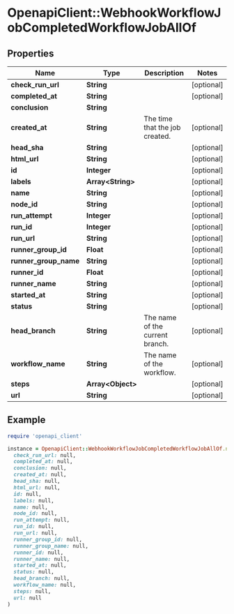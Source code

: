 # OpenapiClient::WebhookWorkflowJobCompletedWorkflowJobAllOf

## Properties

| Name | Type | Description | Notes |
| ---- | ---- | ----------- | ----- |
| **check_run_url** | **String** |  | [optional] |
| **completed_at** | **String** |  | [optional] |
| **conclusion** | **String** |  |  |
| **created_at** | **String** | The time that the job created. | [optional] |
| **head_sha** | **String** |  | [optional] |
| **html_url** | **String** |  | [optional] |
| **id** | **Integer** |  | [optional] |
| **labels** | **Array&lt;String&gt;** |  | [optional] |
| **name** | **String** |  | [optional] |
| **node_id** | **String** |  | [optional] |
| **run_attempt** | **Integer** |  | [optional] |
| **run_id** | **Integer** |  | [optional] |
| **run_url** | **String** |  | [optional] |
| **runner_group_id** | **Float** |  | [optional] |
| **runner_group_name** | **String** |  | [optional] |
| **runner_id** | **Float** |  | [optional] |
| **runner_name** | **String** |  | [optional] |
| **started_at** | **String** |  | [optional] |
| **status** | **String** |  | [optional] |
| **head_branch** | **String** | The name of the current branch. | [optional] |
| **workflow_name** | **String** | The name of the workflow. | [optional] |
| **steps** | **Array&lt;Object&gt;** |  | [optional] |
| **url** | **String** |  | [optional] |

## Example

```ruby
require 'openapi_client'

instance = OpenapiClient::WebhookWorkflowJobCompletedWorkflowJobAllOf.new(
  check_run_url: null,
  completed_at: null,
  conclusion: null,
  created_at: null,
  head_sha: null,
  html_url: null,
  id: null,
  labels: null,
  name: null,
  node_id: null,
  run_attempt: null,
  run_id: null,
  run_url: null,
  runner_group_id: null,
  runner_group_name: null,
  runner_id: null,
  runner_name: null,
  started_at: null,
  status: null,
  head_branch: null,
  workflow_name: null,
  steps: null,
  url: null
)
```

